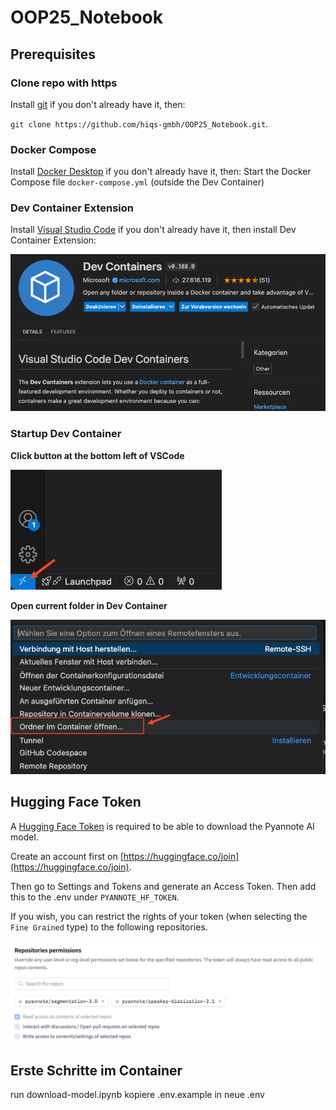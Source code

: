 # OOP25_Notebook

## Prerequisites

### Clone repo with https
Install [git](https://git-scm.com/downloads) if you don't already have it, then: 

`git clone https://github.com/hiqs-gmbh/OOP25_Notebook.git`. 


### Docker Compose
Install [Docker Desktop](https://docs.docker.com/compose/install/) if you don't already have it, then: 
Start the Docker Compose file ```docker-compose.yml``` (outside the Dev Container)


### Dev Container Extension 
Install [Visual Studio Code](https://code.visualstudio.com/download) if you don't already have it, then install Dev Container Extension: 

![alt text](./imgs/extension.png)

### Startup Dev Container
**Click button at the bottom left of VSCode**

![alt text](./imgs/dev_cont_button.png)

**Open current folder in Dev Container**

![alt text](./imgs/open_folder_in_cont.png)


## Hugging Face Token
A [Hugging Face Token](https://huggingface.co/settings/tokens) is required to be able to download the Pyannote AI model.

Create an account first on [https://huggingface.co/join](https://huggingface.co/join).

Then go to Settings and Tokens and generate an Access Token. Then add this to the .env under ```PYANNOTE_HF_TOKEN```. 

If you wish, you can restrict the rights of your token (when selecting the ```Fine Grained``` type) to the following repositories.

![alt text](./imgs/hf_repo.png)


## Erste Schritte im Container
run download-model.ipynb
kopiere .env.example in neue .env
